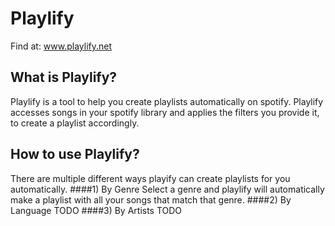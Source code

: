 # Playlify
Find at: www.playlify.net
## What is Playlify?
Playlify is a tool to help you create playlists automatically on spotify. Playlify accesses songs in your spotify 
library and applies the filters you provide it, to create a playlist accordingly.
## How to use Playlify?
There are multiple different ways playify can create playlists for you automatically.
####1) By Genre
Select a genre and playlify will automatically make a playlist with all your songs that match that genre.
####2) By Language
TODO
####3) By Artists
TODO

